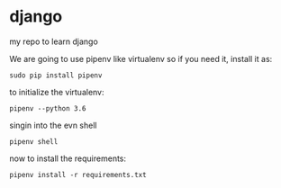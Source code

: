 # django
my repo to learn django

We are going to use pipenv like virtualenv so if you need it, install it as:

```
sudo pip install pipenv
```

to initialize the virtualenv:

```
pipenv --python 3.6
```
singin into the evn shell

```
pipenv shell
```

now to install the requirements:

```
pipenv install -r requirements.txt
```
